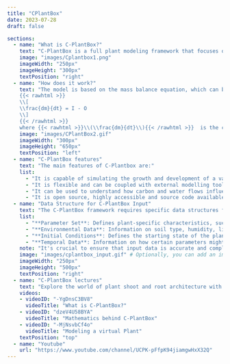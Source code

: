 ```yaml
---
title: "CPlantBox"
date: 2023-07-28
draft: false

sections:  
  - name: "What is C-PlantBox?"
    text: "C-PlantBox is a full plant modeling framework that focuses on the growth and development of plant architectures, including both the root and shoot systems. It is designed to simulate the complex interactions between carbon and water flows within plants and their response to varying environmental conditions. The framework is built upon an existing root system model called CRootBox and extends it to incorporate the modeling of shoot structures. The framework allows for the representation of a variety of plant species and their specific structures. Visit the official [CPlantBox repository](https://github.com/Plant-Root-Soil-Interactions-Modelling/CPlantBox) for installation guide."
    image: "images/Cplantbox1.png"
    imageWidth: "250px"
    imageHeight: "300px"
    textPosition: "right"
  - name: "How does it work?"
    text: "The model is based on the mass balance equation, which can be represented as follows:
    {{< rawhtml >}}
    \\[
    \\frac{dm}{dt} = I - O
    \\]
    {{< /rawhtml >}}
    where {{< rawhtml >}}\\(\\frac{dm}{dt}\\){{< /rawhtml >}}  is the change in mass of the system over time, {{< rawhtml >}}\\(I\\){{< /rawhtml >}} is the inflow of mass, and {{< rawhtml >}}\\(O\\){{< /rawhtml >}} is the outflow of mass. In the case of CRootBox, the mass balance equation is used to describe the movement of water and solutes in the root system. The equation takes into account the inflow of water and solutes from the soil, the outflow of water and solutes from the root, and the storage of water and solutes in the root. The equation is solved numerically using a finite difference method, which divides the root system into a grid of discrete points. The workflow to use CPlantBox starts with generating input files, then interpreting parameters based on the input file. Following this, the model creates the topological structure from the seed or root, and finally, the output can be written to be visualized."
    image: "images/CPlantBox2.gif"
    imageWidth: "300px"
    imageHeight: "650px"
    textPosition: "left"
  - name: "C-PlantBox features"
    text: "The main features of C-Plantbox are:"
    list:
      - "It is capable of simulating the growth and development of a variety of plant architectures (root and shoot)."
      - "It is flexible and can be coupled with external modelling tools."
      - "It can be used to understand how carbon and water flows influence each other and respond to heterogeneous environmental conditions."   
      - "It is open source, highly accessible and source code available on [github](https://github.com/Plant-Root-Soil-Interactions-Modelling/CPlantBox)."
  - name: "Data Structure for C-PlantBox Input"
    text: "The C-PlantBox framework requires specific data structures for its input to ensure accurate modeling. These structures define the parameters and conditions for both root and shoot systems simulation."
    list:
      - "**Parameter Set**: Defines plant-specific characteristics, such as growth rate, branching frequency, etc."
      - "**Environmental Data**: Information on soil type, humidity, light conditions, and other external factors."
      - "**Initial Conditions**: Defines the starting state of the plant system for simulation. This might include initial root length, shoot height, etc."
      - "**Temporal Data**: Information on how certain parameters might change over time, such as light cycles or seasonal changes."
    note: "It's crucial to ensure that input data is accurate and complete. Inaccuracies can lead to erroneous simulations. Refer to the C-PlantBox documentation for detailed guidance on input data structuring."
    image: "images/cplantbox_input.gif" # Optionally, you can add an image illustrating the data structure
    imageWidth: "250px"
    imageHeight: "500px"
    textPosition: "right"
  - name: "C-PlantBox lectures"
    text: "Explore the world of plant shoot and root architecture with Prof. Dr. Andrea Schnepf's insightful talks on the C-PlantBox modeling tool. Dive into the intricate mathematics and operational intricacies that power C-PlantBox tool for simulating and analyzing whole plant growth dynamics."
    videos: 
    - videoID: "-YgDnsC3BV8"
      videoTitle: "What is C-PlantBox?"
    - videoID: "dzeV4U58BYA"
      videoTitle: "Mathematics behind C-PlantBox"
    - videoID: "-MjNsvbCf4o"
      videoTitle: "Modeling a virtual Plant"
    textPosition: "top"    
  - name: "Youtube"
    url: "https://www.youtube.com/channel/UCPK-pFfpK94jiamgwHxX32Q"  
---
```

